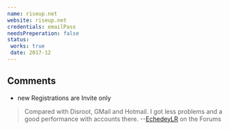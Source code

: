 ```yaml
---
name: riseup.net
website: riseup.net
credentials: emailPass
needsPreperation: false
status:
 works: true
 date: 2017-12
---
```


## Comments
- new Registrations are Invite only

> Compared with Disroot, GMail and Hotmail. I got less problems and a good performance with accounts there. 
>--[EchedeyLR](https://support.delta.chat/u/echedeylr/) on the Forums